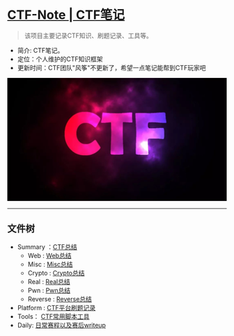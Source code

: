 # [CTF-Note | CTF笔记](#)
> 该项目主要记录CTF知识、刷题记录、工具等。

- 简介: CTF笔记。
- 定位：个人维护的CTF知识框架
- 更新时间：CTF团队"风筝"不更新了，希望一点笔记能帮到CTF玩家吧


<p align="center">
    <img src="./Summary/Chart/img/ctf.jpg">
</p>

---
## 文件树

- Summary ：[CTF总结](https://github.com/lovelj520/CTF-Note/tree/main/Summary)
    - Web : [Web总结](https://github.com/lovelj520/CTF-Note/tree/main/Summary/Web)
    - Misc : [Misc总结](https://github.com/lovelj520/CTF-Note/tree/main/Summary/Misc)
    - Crypto : [Crypto总结](https://github.com/lovelj520/CTF-Note/tree/main/Summary/Crypto)
    - Real : [Real总结](https://github.com/lovelj520/CTF-Note/tree/main/Summary/Real)
    - Pwn : [Pwn总结](https://github.com/lovelj520/CTF-Note/tree/main/Summary/Pwn)
    - Reverse : [Reverse总结](https://github.com/lovelj520/CTF-Note/tree/main/Summary/Re)
- Platform : [CTF平台刷题记录](https://github.com/lovelj520/CTF-Note/tree/main/Platform)
- Tools： [CTF常用脚本工具](https://github.com/lovelj520/CTF-Note/tree/main/tools)
- Daily: [日常赛程以及赛后writeup](https://github.com/lovelj520/CTF-Note/tree/main/Daily)
